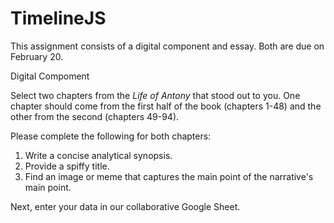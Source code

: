 # TimelineJS

This assignment consists of a digital component and essay. Both are due on February 20.

Digital Compoment

Select two chapters from the _Life of Antony_ that stood out to you. One chapter should come from the first half of the book (chapters 1-48) and the other from the second (chapters 49-94).

Please complete the following for both chapters:
1. Write a concise analytical synopsis.
2. Provide a spiffy title.
3. Find an image or meme that captures the main point of the narrative's main point.

Next, enter your data in our collaborative Google Sheet.
